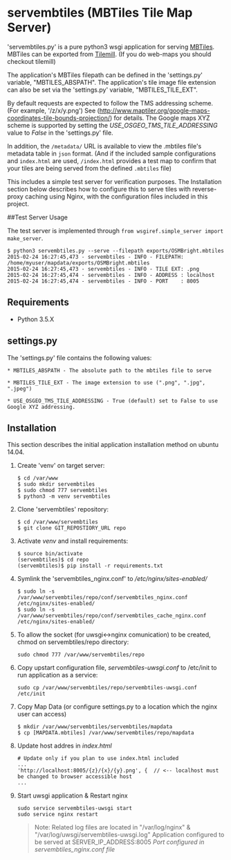 # servembtiles (MBTiles Tile Map Server)

'servembtiles.py' is a pure python3 wsgi application for serving [MBTiles](https://github.com/mapbox/mbtiles-spec).
MBTiles can be exported from [Tilemill](https://www.mapbox.com/tilemill/).  (If you do web-maps you should checkout tilemill)

The application's MBTiles filepath can be defined in the 'settings.py' variable, "MBTILES_ABSPATH".
The application's tile image file extension can also be set via the 'settings.py' variable, "MBTILES_TILE_EXT".

By default requests are expected to follow the TMS addressing scheme. (For example, '/z/x/y.png')
See (http://www.maptiler.org/google-maps-coordinates-tile-bounds-projection/) for details.
The Google maps XYZ scheme is supported by setting the *USE_OSGEO_TMS_TILE_ADDRESSING* value to *False* in the 'settings.py' file.

In addition, the `/metadata/` URL is available to view the .mbtiles file's metadata table in `json` format.
(And if the included sample configurations and `index.html` are used, `/index.html` provides a test map to confirm that your tiles are being served from the defined `.mbtiles` file)

This includes a simple test server for verification purposes.
The Installation section below describes how to configure this to serve tiles with reverse-proxy caching using Nginx,
with the configuration files included in this project.

##Test Server Usage

The test server is implemented through `from wsgiref.simple_server import make_server`.

```
$ python3 servembtiles.py --serve --filepath exports/OSMBright.mbtiles
2015-02-24 16:27:45,473 - servembtiles - INFO - FILEPATH: /home/myuser/mapdata/exports/OSMBright.mbtiles
2015-02-24 16:27:45,473 - servembtiles - INFO - TILE EXT: .png
2015-02-24 16:27:45,474 - servembtiles - INFO - ADDRESS : localhost
2015-02-24 16:27:45,474 - servembtiles - INFO - PORT    : 8005
```


## Requirements

- Python 3.5.X

## settings.py

The 'settings.py' file contains the following values:

    * MBTILES_ABSPATH - The absolute path to the mbtiles file to serve

    * MBTILES_TILE_EXT - The image extension to use (".png", ".jpg", ".jpeg")

    * USE_OSGEO_TMS_TILE_ADDRESSING - True (default) set to False to use Google XYZ addressing.

## Installation

This section describes the initial application installation method on ubuntu 14.04.

1. Create 'venv' on target server:

    ```console
    $ cd /var/www
    $ sudo mkdir servembtiles
    $ sudo chmod 777 servembtiles
    $ python3 -m venv servembtiles
    ```

2. Clone 'servembtiles' repository:

    ```console
    $ cd /var/www/servembtiles
    $ git clone GIT_REPOSTIORY_URL repo
    ```

3. Activate *venv* and install requirements:

    ```console
    $ source bin/activate
    (servembtiles)$ cd repo
    (servembtiles)$ pip install -r requirements.txt
    ```

4. Symlink the 'servembtiles_nginx.conf' to */etc/nginx/sites-enabled/*

    ```console
    $ sudo ln -s /var/www/servembtiles/repo/conf/servembtiles_nginx.conf /etc/nginx/sites-enabled/
    $ sudo ln -s /var/www/servembtiles/repo/conf/servembtiles_cache_nginx.conf /etc/nginx/sites-enabled/
    ```


5. To allow the socket (for uwsgi<->nginx comunication) to be created, chmod on servembtiles/repo directory:

    ```console
    sudo chmod 777 /var/www/servembtiles/repo
    ```

6. Copy upstart configuration file, *servembtiles-uwsgi.conf* to /etc/init to run application as a service:

    ```console
    sudo cp /var/www/servembtiles/repo/servembtiles-uwsgi.conf /etc/init
    ```

7. Copy Map Data (or configure settings.py to a location which the nginx user can access)

    ```console
    $ mkdir /var/www/servembtiles/servembtiles/mapdata
    $ cp [MAPDATA.mbtiles] /var/www/servembtiles/repo/mapdata
    ```

8. Update host addres in *index.html*

   ```
   # Update only if you plan to use index.html included
   ...
   'http://localhost:8005/{z}/{x}/{y}.png', {  // <-- localhost must be changed to browser accessible host
   ...
   ```

9. Start uwsgi application & Restart nginx

    ```console
    sudo service servembtiles-uwsgi start
    sudo service nginx restart
    ```

    > Note: Related log files are located in "/var/log/nginx" & "/var/log/uwsgi/servembtiles-uwsgi.log"
    > Application configured to be served at SERVER_IP_ADDRESS:8005
    > *Port configured in servembtiles_nginx.conf file*
    
    
